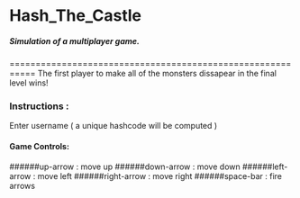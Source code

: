 # Hash_The_Castle
##### Simulation of a multiplayer game.
===========================================================
The first player to make all of the monsters dissapear in the final level wins!

### Instructions :
Enter username  ( a unique hashcode will be computed )

#### Game Controls:
######up-arrow    : move up
######down-arrow  : move down
######left-arrow  : move left
######right-arrow : move right
######space-bar   : fire arrows
